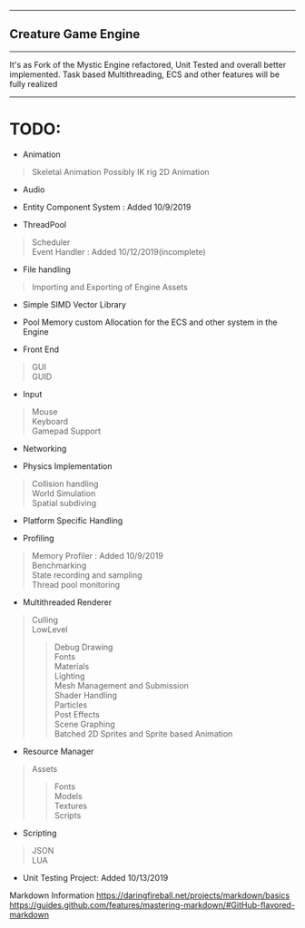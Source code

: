 

___
## Creature Game Engine
___

It's as Fork of the Mystic Engine refactored, Unit Tested and overall better implemented. Task based Multithreading, ECS and other features will be fully realized

___
# TODO:
* Animation <br>
> Skeletal Animation Possibly IK rig
> 2D Animation

* Audio <br>

* Entity Component System : Added 10/9/2019 <br>

* ThreadPool <br>
> Scheduler <br>
> Event Handler : Added 10/12/2019(incomplete) <br>

* File handling <br>
> Importing and Exporting of Engine Assets <br>

* Simple SIMD Vector Library <br>


* Pool Memory custom Allocation for the ECS and other system in the Engine <br>

* Front End <br>
> GUI <br>
> GUID <br>

* Input <br>
> Mouse <br>
> Keyboard <br>
> Gamepad Support <br>

* Networking <br>

* Physics Implementation <br>
> Collision handling <br>
> World Simulation <br>
> Spatial subdiving <br>

* Platform Specific Handling  <br>

* Profiling <br>
> Memory Profiler    :         Added 10/9/2019 <br>
> Benchmarking <br>
> State recording and sampling <br>
> Thread pool monitoring <br>

* Multithreaded Renderer <br>
> Culling <br>
> LowLevel <br>
>> Debug Drawing <br>
>> Fonts <br>
>> Materials <br>
>> Lighting <br>
>> Mesh Management and Submission <br>
>> Shader Handling <br>
> Particles <br>
> Post Effects <br>
> Scene Graphing <br>
> Batched 2D Sprites and Sprite based Animation

* Resource Manager <br>
> Assets <br>
>> Fonts <br>
>> Models <br>
>> Textures <br>
>> Scripts <br>

* Scripting <br>
> JSON <br>
> LUA <br>

* Unit Testing Project: Added 10/13/2019 <br>



Markdown Information
https://daringfireball.net/projects/markdown/basics
https://guides.github.com/features/mastering-markdown/#GitHub-flavored-markdown